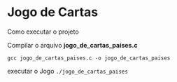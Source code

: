 # Jogo de Cartas

Como executar o projeto

Compilar o arquivo **jogo_de_cartas_paises.c**

`gcc jogo_de_cartas_paises.c -o jogo_de_cartas_paises`

executar o Jogo 
`./jogo_de_cartas_paises`
